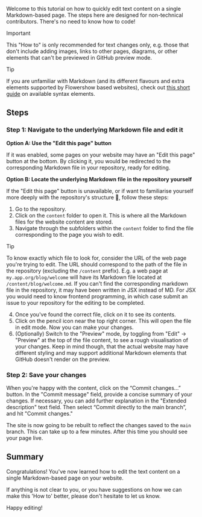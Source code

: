 
Welcome to this tutorial on how to quickly edit text content on a single Markdown-based page. The steps here are designed for non-technical contributors. There's no need to know how to code!

> [!important]
> This "How to" is only recommended for text changes only, e.g. those that don't include adding images, links to other pages, diagrams, or other elements that can't be previewed in GitHub preview mode.

> [!tip]
> If you are unfamiliar with Markdown (and its different flavours and extra elements supported by Flowershow based websites), check out [this short guide](https://flowershow.app/docs/syntax) on available syntax elements.

## Steps

### Step 1: Navigate to the underlying Markdown file and edit it

**Option A: Use the "Edit this page" button**

If it was enabled, some pages on your website may have an "Edit this page" button at the bottom. By clicking it, you would be redirected to the corresponding Markdown file in your repository, ready for editing.

**Option B: Locate the underlying Markdown file in the repository yourself**

If the "Edit this page" button is unavailable, or if want to familiarise yourself more deeply with the repository's structure 💪, follow these steps:

1. Go to the repository.
2. Click on the `content` folder to open it. This is where all the Markdown files for the website content are stored.
3. Navigate through the subfolders within the `content` folder to find the file corresponding to the page you wish to edit.

> [!tip]
> To know exactly which file to look for, consider the URL of the web page you're trying to edit. The URL should correspond to the path of the file in the repository (excluding the `/content` prefix). E.g. a web page at `my.app.org/blog/welcome` will have its Markdown file located at `/content/blog/welcome.md`.
> If you can't find the corresponding markdown file in the repository, it may have been written in JSX instead of MD. For JSX you would need to know frontend programming, in which case submit an issue to your repository for the editing to be completed.

4. Once you've found the correct file, click on it to see its contents.
5. Click on the pencil icon near the top right corner. This will open the file in edit mode. Now you can make your changes.
6. (Optionally) Switch to the "Preview" mode, by toggling from "Edit" -> "Preview" at the top of the file content, to see a rough visualisation of your changes. Keep in mind though, that the actual website may have different styling and may support additional Markdown elements that GitHub doesn't render on the preview.

### Step 2: Save your changes

When you're happy with the content, click on the “Commit changes...” button. In the "Commit message" field, provide a concise summary of your changes. If necessary, you can add further explanation in the "Extended description" text field. Then select “Commit directly to the main branch”, and hit "Commit changes."

The site is now going to be rebuilt to reflect the changes saved to the `main` branch. This can take up to a few minutes. After this time you should see your page live.

## Summary

Congratulations! You've now learned how to edit the text content on a single Markdown-based page on your website.

If anything is not clear to you, or you have suggestions on how we can make this 'How to' better, please don't hesitate to let us know.

Happy editing!